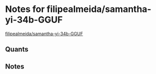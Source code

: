 # Notes for filipealmeida/samantha-yi-34b-GGUF
[filipealmeida/samantha-yi-34b-GGUF](https://huggingface.co/filipealmeida/samantha-yi-34b-GGUF)

## Quants
<quants go here>

## Notes
<notes here>
